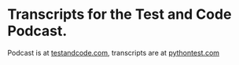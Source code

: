 # Transcripts for the Test and Code Podcast. 

Podcast is at [testandcode.com](https://testandcode.com), transcripts are at [pythontest.com](https://pythontest.com/testandcode/transcripts)
